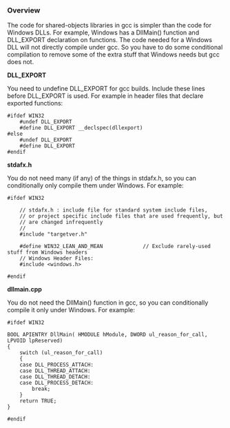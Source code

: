 ### Overview ###
The code for shared-objects libraries in gcc is simpler than the code for Windows DLLs. For example, Windows has a DllMain() function and DLL\_EXPORT declaration on functions. The code needed for a Windows DLL will not directly compile under gcc. So you have to do some conditional compilation to remove some of the extra stuff that Windows needs but gcc does not.

**DLL\_EXPORT**

You need to undefine DLL\_EXPORT for gcc builds. Include these lines before DLL\_EXPORT is used. For example in header files that declare exported functions:
```
#ifdef WIN32
    #undef DLL_EXPORT
    #define DLL_EXPORT __declspec(dllexport)
#else
    #undef DLL_EXPORT
    #define DLL_EXPORT 
#endif
```

**stdafx.h**

You do not need many (if any) of the things in stdafx.h, so you can conditionally only compile them under Windows. For example:
```
#ifdef WIN32

    // stdafx.h : include file for standard system include files,
    // or project specific include files that are used frequently, but
    // are changed infrequently
    //
    #include "targetver.h"

    #define WIN32_LEAN_AND_MEAN             // Exclude rarely-used stuff from Windows headers
    // Windows Header Files:
    #include <windows.h>

#endif
```

**dllmain.cpp**

You do not need the DllMain() function in gcc, so you can conditionally compile it only under Windows. For example:
```
#ifdef WIN32

BOOL APIENTRY DllMain( HMODULE hModule, DWORD ul_reason_for_call, LPVOID lpReserved)
{
    switch (ul_reason_for_call)
    {
    case DLL_PROCESS_ATTACH:
    case DLL_THREAD_ATTACH:
    case DLL_THREAD_DETACH:
    case DLL_PROCESS_DETACH:
        break;
    }
    return TRUE;
}

#endif
```